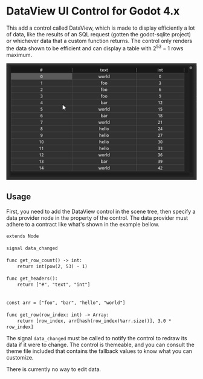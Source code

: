 # DataView UI Control for Godot 4.x
This add a control called DataView, which is made to display efficiently a lot of data, like the results of an SQL request (gotten the godot-sqlite project) or whichever data that a custom function returns.
The control only renders the data shown to be efficient and can display a table with $`2^{53} - 1`$ rows maximum.

![Demo 01 animation](addons/godot-dataview/demo01.gif)

## Usage
First, you need to add the DataView control in the scene tree, then specify a data provider node in the property of the control.
The data provider must adhere to a contract like what's shown in the example bellow.
```gdscript
extends Node

signal data_changed

func get_row_count() -> int:
    return int(pow(2, 53) - 1)

func get_headers():
    return ["#", "text", "int"]


const arr = ["foo", "bar", "hello", "world"]

func get_row(row_index: int) -> Array:
    return [row_index, arr[hash(row_index)%arr.size()], 3.0 * row_index]
```
The signal `data_changed` must be called to notify the control to redraw its data if it were to change.
The control is themeable, and you can consult the theme file included that contains the fallback values to know what you can customize.

There is currently no way to edit data.
